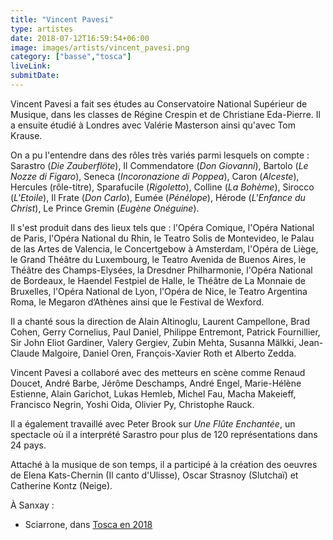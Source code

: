 ```yaml
---
title: "Vincent Pavesi"
type: artistes
date: 2018-07-12T16:59:54+06:00
image: images/artists/vincent_pavesi.png
category: ["basse","tosca"]
liveLink: 
submitDate: 
---
```


Vincent Pavesi a fait ses études au Conservatoire National Supérieur de Musique, dans les classes de Régine Crespin et de Christiane Eda-Pierre. Il a ensuite étudié à Londres avec Valérie Masterson ainsi qu'avec Tom Krause.

On a pu l'entendre dans des rôles très variés parmi lesquels on compte : Sarastro (*Die Zauberflöte*), Il Commendatore (*Don Giovanni*), Bartolo (*Le Nozze di Figaro*), Seneca (*Incoronazione di Poppea*), Caron (*Alceste*), Hercules (rôle-titre), Sparafucile (*Rigoletto*), Colline (*La Bohème*), Sirocco (*L'Etoile*), Il Frate (*Don Carlo*), Eumée (*Pénélope*), Hérode (*L'Enfance du Christ*), Le Prince Gremin (*Eugène Onéguine*).

Il s'est produit dans des lieux tels que : l'Opéra Comique, l'Opéra National de Paris, l'Opéra National du Rhin, le Teatro Solis de Montevideo, le Palau de las Artes de Valencia, le Concertgebow à Amsterdam, l'Opéra de Liège, le Grand Théâtre du Luxembourg, le Teatro Avenida de Buenos Aires, le Théâtre des Champs-Elysées, la Dresdner Philharmonie, l'Opéra National de Bordeaux, le Haendel Festpiel de Halle, le Théâtre de La Monnaie de Bruxelles, l'Opéra National de Lyon, l'Opéra de Nice, le Teatro Argentina Roma, le Megaron d’Athènes ainsi que le Festival de Wexford.

Il a chanté sous la direction de Alain Altinoglu, Laurent Campellone, Brad Cohen, Gerry Cornelius, Paul Daniel, Philippe Entremont, Patrick Fournillier, Sir John Eliot Gardiner, Valery Gergiev, Zubin Mehta, Susanna Mälkki, Jean-Claude Malgoire, Daniel Oren, François-Xavier Roth et Alberto Zedda.

Vincent Pavesi a collaboré avec des metteurs en scène comme Renaud Doucet, André Barbe, Jérôme Deschamps, André Engel, Marie-Hélène Estienne, Alain Garichot, Lukas Hemleb, Michel Fau, Macha Makeieff, Francisco Negrin, Yoshi Oida, Olivier Py, Christophe Rauck.
 
Il a également travaillé avec Peter Brook sur *Une Flûte Enchantée*, un spectacle où il a interprété Sarastro pour plus de 120 représentations dans 24 pays.
 
Attaché à la musique de son temps, il a participé à la création des oeuvres de Elena Kats-Chernin (Il canto d'Ulisse), Oscar Strasnoy (Slutchaï) et Catherine Kontz (Neige).


À Sanxay :
- Sciarrone, dans [Tosca en 2018](/portfolio/2018_tosca/)


